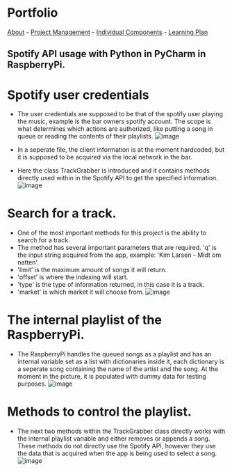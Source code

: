 # Portfolio

[About](https://matped.github.io/myportfolio/) - [Project Management](https://matped.github.io/myportfolio/projectmanagement/) - [Individual Components](https://matped.github.io/myportfolio/individualcomponents/) - [Learning Plan](https://matped.github.io/myportfolio/learningplan/)


## Spotify API usage with Python in PyCharm in RaspberryPi.


# Spotify user credentials
- The user credentials are supposed to be that of the spotify user playing the music, example is the bar owners spotify account. The scope is what determines which actions are authorized, like putting a song in queue or reading the contents of their playlists.
![image](https://user-images.githubusercontent.com/59559634/165117830-a2dadc04-c90c-4bb9-bee0-e4d5dfef8872.png)

- In a seperate file, the client information is at the moment hardcoded, but it is supposed to be acquired via the local network in the bar.

- Here the class TrackGrabber is introduced and it contains methods directly used within in the Spotify API to get the specified information.
![image](https://user-images.githubusercontent.com/59559634/165118488-6d04604f-64e3-4cd7-a9a3-9d7123fdc4d3.png)


# Search for a track.
- One of the most important methods for this project is the ability to search for a track.
- The method has several important parameters that are required. 'q' is the input string acquired from the app, example: 'Kim Larsen - Midt om natten'.
- 'limit' is the maximum amount of songs it will return.
- 'offset' is where the indexing will start.
- 'type' is the type of information returned, in this case it is a track.
- 'market' is which market it will choose from.
![image](https://user-images.githubusercontent.com/59559634/165119627-2a1ca4f1-bbbf-4489-af12-5e0250e4bdf6.png)


# The internal playlist of the RaspberryPi.
- The RaspberryPi handles the queued songs as a playlist and has an internal variable set as a list with dictionaries inside it, each dictionary is a seperate song containing the name of the artist and the song. At the moment in the picture, it is populated with dummy data for testing purposes.
![image](https://user-images.githubusercontent.com/59559634/165120159-e8ba9454-b0d7-460d-bbf6-1bacde002f3f.png)


# Methods to control the playlist.
- The next two methods within the TrackGrabber class directly works with the internal playlist variable and either removes or appends a song. These methods do not directly use the Spotify API, however they use the data that is acquired when the app is being used to select a song.
![image](https://user-images.githubusercontent.com/59559634/165120427-ea21a4bf-b04e-4da6-9e1b-45e4657f8ba7.png)




